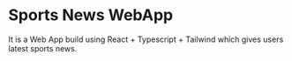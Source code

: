 # Sports News WebApp

It is a Web App build using React + Typescript + Tailwind which gives users latest sports news.


